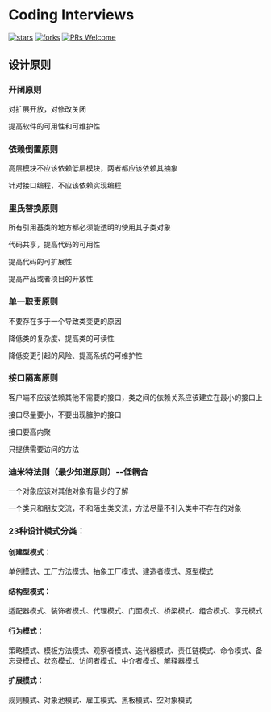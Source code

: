 # Coding Interviews
<p>
  <a href="https://github.com/a511480568/design-pattern/stargazers"><img src="https://img.shields.io/github/stars/doocs/coding-interview.svg" alt="stars"></a>
  <a href="https://github.com/a511480568/design-pattern/network/members"><img src="https://img.shields.io/github/forks/doocs/coding-interview.svg" alt="forks"></a>
  <a href="http://makeapullrequest.com"><img src="https://img.shields.io/badge/PRs-Welcome-brightgreen.svg" alt="PRs Welcome"></a>
</p>

## 设计原则

### 开闭原则

对扩展开放，对修改关闭

提高软件的可用性和可维护性

### 依赖倒置原则

高层模块不应该依赖低层模块，两者都应该依赖其抽象

针对接口编程，不应该依赖实现编程

### 里氏替换原则

所有引用基类的地方都必须能透明的使用其子类对象

代码共享，提高代码的可用性

提高代码的可扩展性

提高产品或者项目的开放性

### 单一职责原则

不要存在多于一个导致类变更的原因

降低类的复杂度、提高类的可读性

降低变更引起的风险、提高系统的可维护性

### 接口隔离原则

客户端不应该依赖其他不需要的接口，类之间的依赖关系应该建立在最小的接口上

接口尽量要小，不要出现臃肿的接口

接口要高内聚

只提供需要访问的方法

### 迪米特法则（最少知道原则）--低耦合

一个对象应该对其他对象有最少的了解

一个类只和朋友交流，不和陌生类交流，方法尽量不引入类中不存在的对象

### 23种设计模式分类：

#### 创建型模式：

单例模式、工厂方法模式、抽象工厂模式、建造者模式、原型模式

#### 结构型模式：

适配器模式、装饰者模式、代理模式、门面模式、桥梁模式、组合模式、享元模式

#### 行为模式：

策略模式、模板方法模式、观察者模式、迭代器模式、责任链模式、命令模式、备忘录模式、状态模式、访问者模式、中介者模式、解释器模式

#### 扩展模式：

规则模式、对象池模式、雇工模式、黑板模式、空对象模式